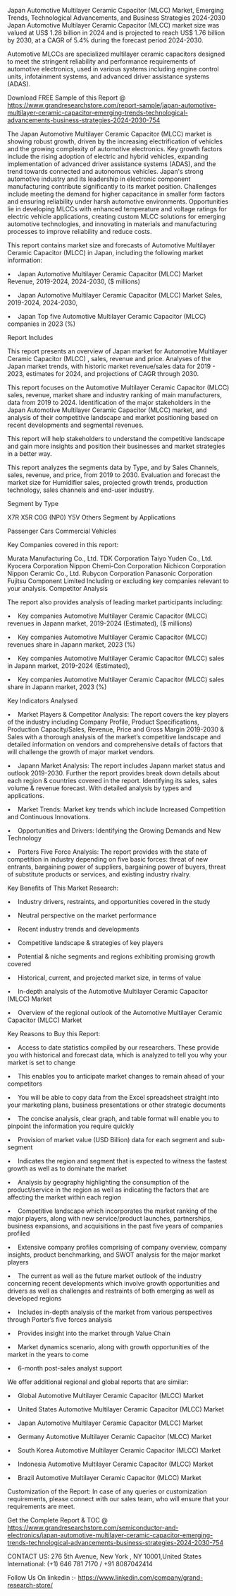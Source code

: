 Japan Automotive Multilayer Ceramic Capacitor (MLCC) Market, Emerging Trends, Technological Advancements, and Business Strategies 2024-2030
Japan Automotive Multilayer Ceramic Capacitor (MLCC) market size was valued at US$ 1.28 billion in 2024 and is projected to reach US$ 1.76 billion by 2030, at a CAGR of 5.4% during the forecast period 2024-2030.

Automotive MLCCs are specialized multilayer ceramic capacitors designed to meet the stringent reliability and performance requirements of automotive electronics, used in various systems including engine control units, infotainment systems, and advanced driver assistance systems (ADAS).

Download FREE Sample of this Report @ https://www.grandresearchstore.com/report-sample/japan-automotive-multilayer-ceramic-capacitor-emerging-trends-technological-advancements-business-strategies-2024-2030-754

The Japan Automotive Multilayer Ceramic Capacitor (MLCC) market is showing robust growth, driven by the increasing electrification of vehicles and the growing complexity of automotive electronics. Key growth factors include the rising adoption of electric and hybrid vehicles, expanding implementation of advanced driver assistance systems (ADAS), and the trend towards connected and autonomous vehicles. Japan's strong automotive industry and its leadership in electronic component manufacturing contribute significantly to its market position. Challenges include meeting the demand for higher capacitance in smaller form factors and ensuring reliability under harsh automotive environments. Opportunities lie in developing MLCCs with enhanced temperature and voltage ratings for electric vehicle applications, creating custom MLCC solutions for emerging automotive technologies, and innovating in materials and manufacturing processes to improve reliability and reduce costs.

This report contains market size and forecasts of Automotive Multilayer Ceramic Capacitor (MLCC) in Japan, including the following market information:

•    Japan Automotive Multilayer Ceramic Capacitor (MLCC) Market Revenue, 2019-2024, 2024-2030, ($ millions)

•    Japan Automotive Multilayer Ceramic Capacitor (MLCC) Market Sales, 2019-2024, 2024-2030,

•    Japan Top five Automotive Multilayer Ceramic Capacitor (MLCC) companies in 2023 (%)

Report Includes

This report presents an overview of Japan market for Automotive Multilayer Ceramic Capacitor (MLCC) , sales, revenue and price. Analyses of the Japan market trends, with historic market revenue/sales data for 2019 - 2023, estimates for 2024, and projections of CAGR through 2030.

This report focuses on the Automotive Multilayer Ceramic Capacitor (MLCC) sales, revenue, market share and industry ranking of main manufacturers, data from 2019 to 2024. Identification of the major stakeholders in the Japan Automotive Multilayer Ceramic Capacitor (MLCC) market, and analysis of their competitive landscape and market positioning based on recent developments and segmental revenues.

This report will help stakeholders to understand the competitive landscape and gain more insights and position their businesses and market strategies in a better way.

This report analyzes the segments data by Type, and by Sales Channels, sales, revenue, and price, from 2019 to 2030. Evaluation and forecast the market size for Humidifier sales, projected growth trends, production technology, sales channels and end-user industry.

Segment by Type

X7R
X5R
C0G (NP0)
Y5V
Others
Segment by Applications

Passenger Cars
Commercial Vehicles

Key Companies covered in this report:

Murata Manufacturing Co., Ltd.
TDK Corporation
Taiyo Yuden Co., Ltd.
Kyocera Corporation
Nippon Chemi-Con Corporation
Nichicon Corporation
Nippon Ceramic Co., Ltd.
Rubycon Corporation
Panasonic Corporation
Fujitsu Component Limited
Including or excluding key companies relevant to your analysis.
Competitor Analysis

The report also provides analysis of leading market participants including:

•    Key companies Automotive Multilayer Ceramic Capacitor (MLCC) revenues in Japann market, 2019-2024 (Estimated), ($ millions)

•    Key companies Automotive Multilayer Ceramic Capacitor (MLCC) revenues share in Japann market, 2023 (%)

•    Key companies Automotive Multilayer Ceramic Capacitor (MLCC) sales in Japann market, 2019-2024 (Estimated),

•    Key companies Automotive Multilayer Ceramic Capacitor (MLCC) sales share in Japann market, 2023 (%)

Key Indicators Analysed

•    Market Players & Competitor Analysis: The report covers the key players of the industry including Company Profile, Product Specifications, Production Capacity/Sales, Revenue, Price and Gross Margin 2019-2030 & Sales with a thorough analysis of the market’s competitive landscape and detailed information on vendors and comprehensive details of factors that will challenge the growth of major market vendors.

•    Japann Market Analysis: The report includes Japann market status and outlook 2019-2030. Further the report provides break down details about each region & countries covered in the report. Identifying its sales, sales volume & revenue forecast. With detailed analysis by types and applications.

•    Market Trends: Market key trends which include Increased Competition and Continuous Innovations.

•    Opportunities and Drivers: Identifying the Growing Demands and New Technology

•    Porters Five Force Analysis: The report provides with the state of competition in industry depending on five basic forces: threat of new entrants, bargaining power of suppliers, bargaining power of buyers, threat of substitute products or services, and existing industry rivalry.

Key Benefits of This Market Research:

•    Industry drivers, restraints, and opportunities covered in the study

•    Neutral perspective on the market performance

•    Recent industry trends and developments

•    Competitive landscape & strategies of key players

•    Potential & niche segments and regions exhibiting promising growth covered

•    Historical, current, and projected market size, in terms of value

•    In-depth analysis of the Automotive Multilayer Ceramic Capacitor (MLCC) Market

•    Overview of the regional outlook of the Automotive Multilayer Ceramic Capacitor (MLCC) Market

Key Reasons to Buy this Report:

•    Access to date statistics compiled by our researchers. These provide you with historical and forecast data, which is analyzed to tell you why your market is set to change

•    This enables you to anticipate market changes to remain ahead of your competitors

•    You will be able to copy data from the Excel spreadsheet straight into your marketing plans, business presentations or other strategic documents

•    The concise analysis, clear graph, and table format will enable you to pinpoint the information you require quickly

•    Provision of market value (USD Billion) data for each segment and sub-segment

•    Indicates the region and segment that is expected to witness the fastest growth as well as to dominate the market

•    Analysis by geography highlighting the consumption of the product/service in the region as well as indicating the factors that are affecting the market within each region

•    Competitive landscape which incorporates the market ranking of the major players, along with new service/product launches, partnerships, business expansions, and acquisitions in the past five years of companies profiled

•    Extensive company profiles comprising of company overview, company insights, product benchmarking, and SWOT analysis for the major market players

•    The current as well as the future market outlook of the industry concerning recent developments which involve growth opportunities and drivers as well as challenges and restraints of both emerging as well as developed regions

•    Includes in-depth analysis of the market from various perspectives through Porter’s five forces analysis

•    Provides insight into the market through Value Chain

•    Market dynamics scenario, along with growth opportunities of the market in the years to come

•    6-month post-sales analyst support

We offer additional regional and global reports that are similar:

•    Global Automotive Multilayer Ceramic Capacitor (MLCC) Market

•    United States Automotive Multilayer Ceramic Capacitor (MLCC) Market

•    Japan Automotive Multilayer Ceramic Capacitor (MLCC) Market

•    Germany Automotive Multilayer Ceramic Capacitor (MLCC) Market

•    South Korea Automotive Multilayer Ceramic Capacitor (MLCC) Market

•    Indonesia Automotive Multilayer Ceramic Capacitor (MLCC) Market

•    Brazil Automotive Multilayer Ceramic Capacitor (MLCC) Market

Customization of the Report: In case of any queries or customization requirements, please connect with our sales team, who will ensure that your requirements are meet.

Get the Complete Report & TOC @ https://www.grandresearchstore.com/semiconductor-and-electronics/japan-automotive-multilayer-ceramic-capacitor-emerging-trends-technological-advancements-business-strategies-2024-2030-754

CONTACT US:
276 5th Avenue, New York , NY 10001,United States
International: (+1) 646 781 7170 / +91 8087042414

Follow Us On linkedin :- https://www.linkedin.com/company/grand-research-store/
